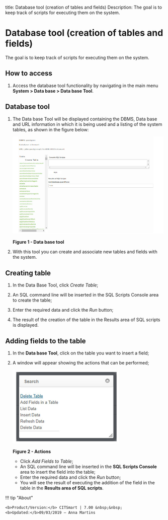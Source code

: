 title: Database tool (creation of tables and fields)
Description: The goal is to keep track of scripts for executing them on the system.
# Database tool (creation of tables and fields)

The goal is to keep track of scripts for executing them on the system.

How to access
------------------

1. Access the database tool functionality by navigating in the main menu **System > Data base > Data base Tool**.

Database tool
-----------------------------

1. The Data base Tool will be displayed containing the DBMS, Data base and URL information in which it is being used and a listing 
of the system tables, as shown in the figure below:

    ![Tool](images/tables.img1.jpg)
    
    **Figure 1 - Data base tool**
    
2. With this tool you can create and associate new tables and fields with the system.

Creating table
----------------

1. In the Data Base Tool, click *Create Table*;

2. An SQL command line will be inserted in the SQL Scripts Console area to create the table;

3. Enter the required data and click the *Run* button;

4. The result of the creation of the table in the Results area of SQL scripts is displayed.

Adding fields to the table
------------------------------

1. In the **Data base Tool**, click on the table you want to insert a field;

2. A window will appear showing the actions that can be performed;

    ![Actions](images/tables.img2.jpg)
    
    **Figure 2 - Actions**
    
    - Click *Add Fields to Table*;
    - An SQL command line will be inserted in the **SQL Scripts Console** area to insert the field into the table;
    - Enter the required data and click the *Run* button;
    - You will see the result of executing the addition of the field in the table in the **Results area of SQL scripts**.
    
!!! tip "About"

    <b>Product/Version:</b> CITSmart | 7.00 &nbsp;&nbsp;
    <b>Updated:</b>09/03/2019 – Anna Martins

